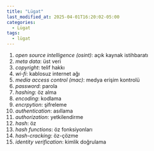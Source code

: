 ```yaml
---
title: "Lügat"
last_modified_at: 2025-04-01T16:20:02-05:00
categories:
  - Lügat
tags:
  - lügat
---
```



1. *open source intelligence (osint)*: açık kaynak istihbaratı
2. *meta data*: üst veri
3. *copyright*: telif hakkı
4. *wi-fi*: kablosuz internet ağı
5. *media access control (mac)*:  medya erişim kontrolü
6. *password*: parola
7. *hashing*: öz alma
8. *encoding*: kodlama
9. *encrpytion*: şifreleme
10. *authentication*: asıllama
11. *authorization*: yetkilendirme
12. *hash*: öz
13. *hash functions*: öz fonksiyonları
14. *hash-cracking*: öz-çözme
15. *identity verification*: kimlik doğrulama

